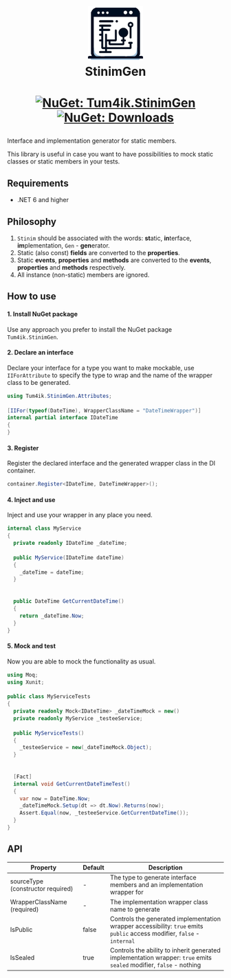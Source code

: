 <h1 align="center">
  <img src="logo.png" alt="StinimGen" style="width:128px;" />
  <br/>
  StinimGen
</h1>
<h1 align="center">

  [![NuGet: Tum4ik.StinimGen](https://img.shields.io/nuget/v/Tum4ik.StinimGen)](https://www.nuget.org/packages/Tum4ik.StinimGen)
  [![NuGet: Downloads](https://img.shields.io/nuget/dt/Tum4ik.StinimGen)](https://www.nuget.org/packages/Tum4ik.StinimGen)
</h1>

Interface and implementation generator for static members.

This library is useful in case you want to have possibilities to mock static classes or static members in your tests.

## Requirements
* .NET 6 and higher

## Philosophy
1. `Stinim` should be associated with the words: **st**atic, **in**terface, **im**plementation, `Gen` - **gen**erator.
2. Static (also const) **fields** are converted to the **properties**.
3. Static **events**, **properties** and **methods** are converted to the **events**, **properties** and **methods** respectively.
4. All instance (non-static) members are ignored.

## How to use
#### 1. Install NuGet package
Use any approach you prefer to install the NuGet package `Tum4ik.StinimGen`.
#### 2. Declare an interface
Declare your interface for a type you want to make mockable, use `IIForAttribute` to specify the type to wrap
and the name of the wrapper class to be generated.
```csharp
using Tum4ik.StinimGen.Attributes;

[IIFor(typeof(DateTime), WrapperClassName = "DateTimeWrapper")]
internal partial interface IDateTime
{
}
```
#### 3. Register
Register the declared interface and the generated wrapper class in the DI container.
```csharp
container.Register<IDateTime, DateTimeWrapper>();
```
#### 4. Inject and use
Inject and use your wrapper in any place you need.
```csharp
internal class MyService
{
  private readonly IDateTime _dateTime;

  public MyService(IDateTime dateTime)
  {
    _dateTime = dateTime;
  }


  public DateTime GetCurrentDateTime()
  {
    return _dateTime.Now;
  }
}
```
#### 5. Mock and test
Now you are able to mock the functionality as usual.
```csharp
using Moq;
using Xunit;

public class MyServiceTests
{
  private readonly Mock<IDateTime> _dateTimeMock = new()
  private readonly MyService _testeeService;

  public MyServiceTests()
  {
    _testeeService = new(_dateTimeMock.Object);
  }


  [Fact]
  internal void GetCurrentDateTimeTest()
  {
    var now = DateTime.Now;
    _dateTimeMock.Setup(dt => dt.Now).Returns(now);
    Assert.Equal(now, _testeeService.GetCurrentDateTime());
  }
}
```

## API
| Property | Default | Description |
|-|-|-|
| sourceType (constructor required) | - | The type to generate interface members and an implementation wrapper for |
| WrapperClassName (required) | - | The implementation wrapper class name to generate |
| IsPublic | false | Controls the generated implementation wrapper accessibility: `true` emits `public` access modifier, `false` - `internal` |
| IsSealed | true | Controls the ability to inherit generated implementation wrapper: `true` emits `sealed` modifier, `false` - nothing |
